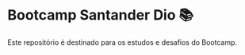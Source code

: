 # Bootcamp Santander Dio :books:
Este repositório é destinado para os estudos e desafios do Bootcamp. 
